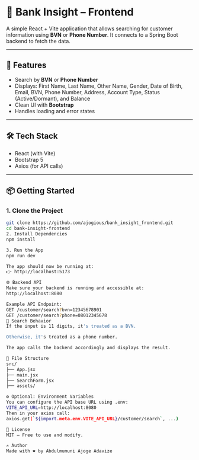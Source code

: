 # 📱 Bank Insight – Frontend

A simple React + Vite application that allows searching for customer information using **BVN** or **Phone Number**. It connects to a Spring Boot backend to fetch the data.

---

## 🚀 Features

- Search by **BVN** or **Phone Number**
- Displays: First Name, Last Name, Other Name, Gender, Date of Birth, Email, BVN, Phone Number, Address, Account Type, Status (Active/Dormant), and Balance
- Clean UI with **Bootstrap**
- Handles loading and error states

---

## 🛠️ Tech Stack

- React (with Vite)
- Bootstrap 5
- Axios (for API calls)

---

## 📦 Getting Started

### 1. Clone the Project

```bash
git clone https://github.com/ajogious/bank_insight_frontend.git
cd bank-insight-frontend
2. Install Dependencies
npm install

3. Run the App
npm run dev

The app should now be running at:
👉 http://localhost:5173

🌐 Backend API
Make sure your backend is running and accessible at:
http://localhost:8080

Example API Endpoint:
GET /customer/search?bvn=12345678901
GET /customer/search?phone=08012345678
🧪 Search Behavior
If the input is 11 digits, it's treated as a BVN.

Otherwise, it's treated as a phone number.

The app calls the backend accordingly and displays the result.

📁 File Structure
src/
├── App.jsx
├── main.jsx
├── SearchForm.jsx
├── assets/

⚙️ Optional: Environment Variables
You can configure the API base URL using .env:
VITE_API_URL=http://localhost:8080
Then in your axios call:
axios.get(`${import.meta.env.VITE_API_URL}/customer/search`, ...)

📄 License
MIT — Free to use and modify.

✍️ Author
Made with ❤️ by Abdulmumuni Ajoge Adavize

```
